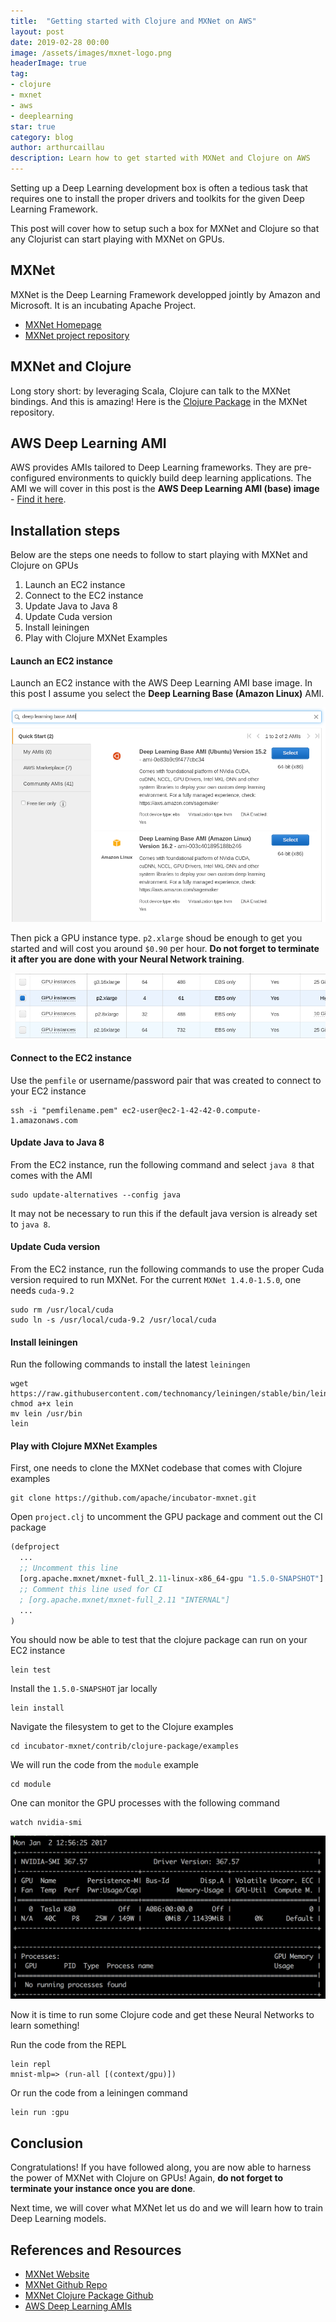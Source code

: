 ```yaml
---
title:  "Getting started with Clojure and MXNet on AWS"
layout: post
date: 2019-02-28 00:00
image: /assets/images/mxnet-logo.png
headerImage: true
tag:
- clojure
- mxnet
- aws
- deeplearning
star: true
category: blog
author: arthurcaillau
description: Learn how to get started with MXNet and Clojure on AWS
---
```


Setting up a Deep Learning development box is often a tedious task that requires one to install the proper drivers and toolkits for the given Deep Learning Framework.

This post will cover how to setup such a box for MXNet and Clojure so that any Clojurist can start playing with MXNet on GPUs.

## MXNet

MXNet is the Deep Learning Framework developped jointly by Amazon and Microsoft. It is an incubating Apache Project.

* [MXNet Homepage][1]
* [MXNet project repository][2]

## MXNet and Clojure

Long story short: by leveraging Scala, Clojure can talk to the MXNet bindings. And this is amazing! Here is the [Clojure Package][3] in the MXNet repository.

## AWS Deep Learning AMI

AWS provides AMIs tailored to Deep Learning frameworks. They are pre-configured environments to quickly build deep learning applications.
The AMI we will cover in this post is the **AWS Deep Learning AMI (base) image** - [Find it here][4].

## Installation steps

Below are the steps one needs to follow to start playing with MXNet and Clojure on GPUs

1. Launch an EC2 instance
2. Connect to the EC2 instance
3. Update Java to Java 8
4. Update Cuda version
5. Install leiningen
6. Play with Clojure MXNet Examples

#### Launch an EC2 instance

Launch an EC2 instance with the AWS Deep Learning AMI base image. In this post I assume you select the **Deep Learning Base (Amazon Linux)** AMI.

![AMI Selection](/assets/images/aws-dl-ami/aws-ec2-ami-deep-learning-base.png)

Then pick a GPU instance type. `p2.xlarge` shoud be enough to get you started and will cost you around `$0.90` per hour. **Do not forget to terminate it after you are done with your Neural Network training**.

![Instance Type Selection](/assets/images/aws-dl-ami/aws-ec2-ami-instance-type.png)

#### Connect to the EC2 instance

Use the `pemfile` or username/password pair that was created to connect to your EC2 instance
```
ssh -i "pemfilename.pem" ec2-user@ec2-1-42-42-0.compute-1.amazonaws.com
```

#### Update Java to Java 8

From the EC2 instance, run the following command and select `java 8` that comes with the AMI
```
sudo update-alternatives --config java
```
It may not be necessary to run this if the default java version is already set to `java 8`.

#### Update Cuda version

From the EC2 instance, run the following commands to use the proper Cuda version required to run MXNet. For the current `MXNet 1.4.0-1.5.0`, one needs `cuda-9.2`

```
sudo rm /usr/local/cuda
sudo ln -s /usr/local/cuda-9.2 /usr/local/cuda
```

#### Install leiningen

Run the following commands to install the latest `leiningen`

```
wget https://raw.githubusercontent.com/technomancy/leiningen/stable/bin/lein
chmod a+x lein
mv lein /usr/bin
lein
```

#### Play with Clojure MXNet Examples

First, one needs to clone the MXNet codebase that comes with Clojure examples
```
git clone https://github.com/apache/incubator-mxnet.git
```
Open `project.clj` to uncomment the GPU package and comment out the CI package
```clojure
(defproject
  ...
  ;; Uncomment this line
  [org.apache.mxnet/mxnet-full_2.11-linux-x86_64-gpu "1.5.0-SNAPSHOT"]
  ;; Comment this line used for CI
  ; [org.apache.mxnet/mxnet-full_2.11 "INTERNAL"]
  ...
)
```
You should now be able to test that the clojure package can run on your EC2 instance
```
lein test
```
Install the `1.5.0-SNAPSHOT` jar locally
```
lein install
```
Navigate the filesystem to get to the Clojure examples
```
cd incubator-mxnet/contrib/clojure-package/examples
```
We will run the code from the `module` example
```
cd module
```
One can monitor the GPU processes with the following command
```
watch nvidia-smi
```

![nvidia-smi output](/assets/images/aws-dl-ami/aws-ec2-ami-nvidia-sim.png)

Now it is time to run some Clojure code and get these Neural Networks to learn something!

Run the code from the REPL
```
lein repl
mnist-mlp=> (run-all [(context/gpu)])
```

Or run the code from a leiningen command
```
lein run :gpu
```

## Conclusion

Congratulations! If you have followed along, you are now able to harness the power of MXNet with Clojure on GPUs! Again, **do not forget to terminate your instance once you are done**.

Next time, we will cover what MXNet let us do and we will learn how to train Deep Learning models.

## References and Resources

* [MXNet Website][1]
* [MXNet Github Repo][2]
* [MXNet Clojure Package Github][3]
* [AWS Deep Learning AMIs][4]

[1]: https://mxnet.incubator.apache.org
[2]: https://github.com/apache/incubator-mxnet/
[3]: https://github.com/apache/incubator-mxnet/tree/master/contrib/clojure-package
[4]: https://aws.amazon.com/machine-learning/amis/
